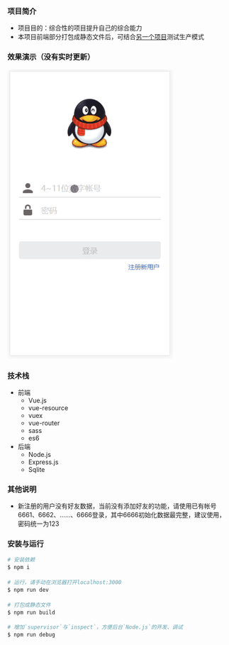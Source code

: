 ### 项目简介

* 项目目的：综合性的项目提升自己的综合能力
* 本项目前端部分打包成静态文件后，可结合[另一个项目](https://github.com/wscj/fqq-backend)测试生产模式

### 效果演示（没有实时更新）
![效果演示动态图](https://github.com/wscj/static-resource/blob/master/images/fqq.gif)

### 技术栈

* 前端
	* Vue.js
	* vue-resource
	* vuex
	* vue-router
	* sass
	* es6
* 后端
	* Node.js
	* Express.js
	* Sqlite

### 其他说明
* 新注册的用户没有好友数据，当前没有添加好友的功能，请使用已有帐号6661、6662、……、6666登录，其中6666初始化数据最完整，建议使用，密码统一为123

### 安装与运行

```bash
# 安装依赖
$ npm i

# 运行，请手动在浏览器打开localhost:3000
$ npm run dev

# 打包成静态文件
$ npm run build

# 增加`supervisor`与`inspect`，方便后台`Node.js`的开发、调试
$ npm run debug
```
